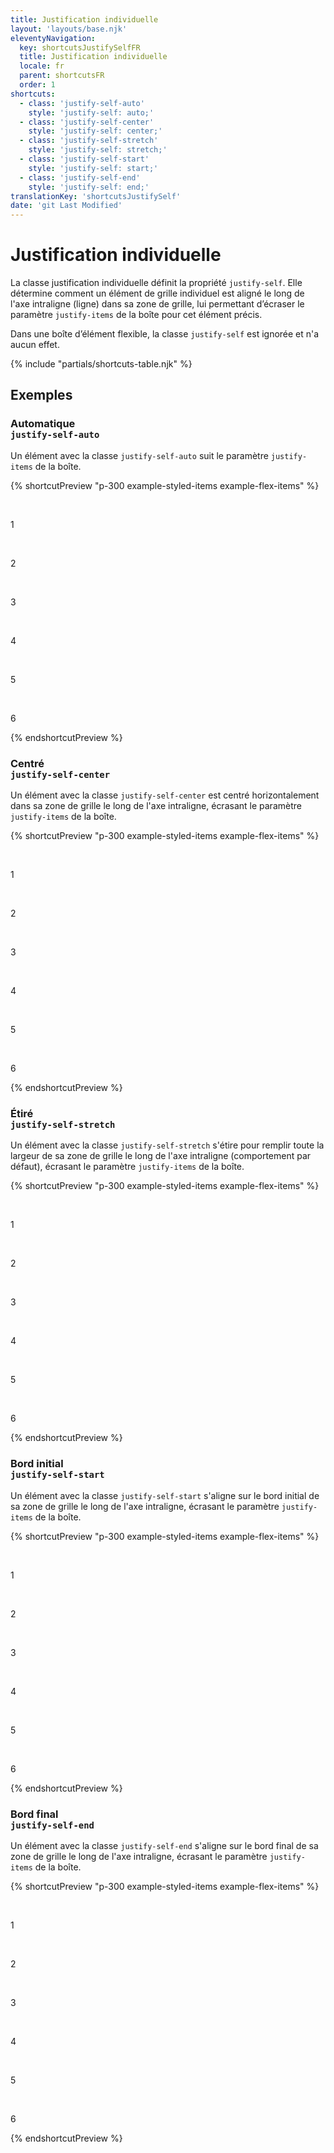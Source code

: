 ```yaml
---
title: Justification individuelle
layout: 'layouts/base.njk'
eleventyNavigation:
  key: shortcutsJustifySelfFR
  title: Justification individuelle
  locale: fr
  parent: shortcutsFR
  order: 1
shortcuts:
  - class: 'justify-self-auto'
    style: 'justify-self: auto;'
  - class: 'justify-self-center'
    style: 'justify-self: center;'
  - class: 'justify-self-stretch'
    style: 'justify-self: stretch;'
  - class: 'justify-self-start'
    style: 'justify-self: start;'
  - class: 'justify-self-end'
    style: 'justify-self: end;'
translationKey: 'shortcutsJustifySelf'
date: 'git Last Modified'
---
```


# Justification individuelle

La classe justification individuelle définit la propriété `justify-self`. Elle détermine comment un élément de grille individuel est aligné le long de l'axe intraligne (ligne) dans sa zone de grille, lui permettant d’écraser le paramètre `justify-items` de la boîte pour cet élément précis.

<gcds-notice type="info" notice-title-tag="h2" notice-title="Ce paramètre n’a aucun effet dans les boîtes d’éléments flexibles">
  <gcds-text>Dans une boîte d’élément flexible, la classe <code>justify-self</code> est ignorée et n'a aucun effet.</gcds-text>
</gcds-notice>

{% include "partials/shortcuts-table.njk" %}

## Exemples

### Automatique<br/>`justify-self-auto`

Un élément avec la classe `justify-self-auto` suit le paramètre `justify-items` de la boîte.

{% shortcutPreview "p-300 example-styled-items example-flex-items" %}

<div class="d-grid grid-cols-3 gap-300 justify-items-stretch">
  <p>1</p>
  <p class="justify-self-auto">2</p>
  <p>3</p>
  <p>4</p>
  <p>5</p>
  <p>6</p>
</div>
{% endshortcutPreview %}

### Centré<br/>`justify-self-center`

Un élément avec la classe `justify-self-center` est centré horizontalement dans sa zone de grille le long de l'axe intraligne, écrasant le paramètre `justify-items` de la boîte.

{% shortcutPreview "p-300 example-styled-items example-flex-items" %}

<div class="d-grid grid-cols-3 gap-300 justify-items-stretch">
  <p>1</p>
  <p class="justify-self-center">2</p>
  <p>3</p>
  <p>4</p>
  <p>5</p>
  <p>6</p>
</div>
{% endshortcutPreview %}

### Étiré<br/>`justify-self-stretch`

Un élément avec la classe `justify-self-stretch` s'étire pour remplir toute la largeur de sa zone de grille le long de l'axe intraligne (comportement par défaut), écrasant le paramètre `justify-items` de la boîte.

{% shortcutPreview "p-300 example-styled-items example-flex-items" %}

<div class="d-grid grid-cols-3 gap-300 justify-items-start">
  <p>1</p>
  <p class="justify-self-stretch">2</p>
  <p>3</p>
  <p>4</p>
  <p>5</p>
  <p>6</p>
</div>
{% endshortcutPreview %}

### Bord initial<br/>`justify-self-start`

Un élément avec la classe `justify-self-start` s'aligne sur le bord initial de sa zone de grille le long de l'axe intraligne, écrasant le paramètre `justify-items` de la boîte.

{% shortcutPreview "p-300 example-styled-items example-flex-items" %}

<div class="d-grid grid-cols-3 gap-300 justify-items-stretch">
  <p>1</p>
  <p class="justify-self-start">2</p>
  <p>3</p>
  <p>4</p>
  <p>5</p>
  <p>6</p>
</div>
{% endshortcutPreview %}

### Bord final<br/>`justify-self-end`

Un élément avec la classe `justify-self-end` s'aligne sur le bord final de sa zone de grille le long de l'axe intraligne, écrasant le paramètre `justify-items` de la boîte.

{% shortcutPreview "p-300 example-styled-items example-flex-items" %}

<div class="d-grid grid-cols-3 gap-300 justify-items-stretch">
  <p>1</p>
  <p class="justify-self-end">2</p>
  <p>3</p>
  <p>4</p>
  <p>5</p>
  <p>6</p>
</div>
{% endshortcutPreview %}
